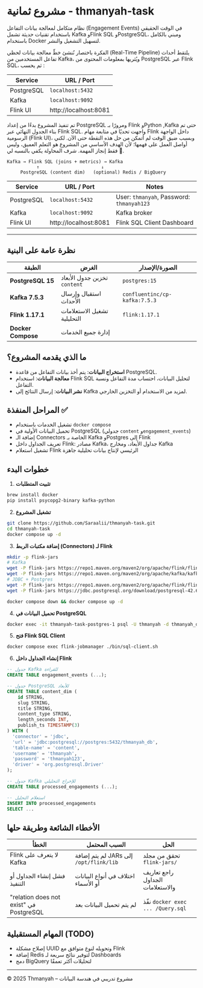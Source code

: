 # مشروع ثمانية - thmanyah-task

نظام متكامل لمعالجة بيانات التفاعل (Engagement Events) في الوقت الحقيقي باستخدام تقنيات حديثة تشمل Kafka وFlink SQL وPostgreSQL، ومبني بالكامل باستخدام Docker لتسهيل التشغيل والنشر.

الفكرة باختصار
نُنشئ خطّ معالجة بيانات لحظي (Real-Time Pipeline) يلتقط أحداث تفاعل المستخدمين من Kafka، ويُثريها بمعلومات المحتوى من PostgreSQL عبر Flink SQL، ثم يحسب :

| Service      | URL / Port         | 
|--------------|--------------------|
| PostgreSQL   | `localhost:5432`   | 
| Kafka        | `localhost:9092`             |
| Flink UI     | http://localhost:8081        |


تم تنفيذ المشروع بدءًا من إعداد PostgreSQL ومرورًا بـ Flink وPython ,Kafka حتى تم بناء الجدول النهائي عبر Flink SQL.
واجهت تحديًا في متابعة مهام Flink داخل الواجهة الرسومية (Flink UI)، وبسبب ضيق الوقت لم أتمكن من حل هذه النقطة حتى الآن.
لكني أواصل العمل على فهمها؛ لأن الهدف الأساسي من المشروع هو التعلم العميق، وليس فقط إنجاز المهمة.
شرف المحاولة يكفي بالنسبه لي 💪.


```
Kafka → Flink SQL (joins + metrics) → Kafka
           ↑                       ↓
     PostgreSQL (content dim)   (optional) Redis / BigQuery
```
| Service      | URL / Port         | Notes                                |
|--------------|--------------------|--------------------------------------|
| PostgreSQL   | `localhost:5432`   | User: `thmanyah`, Password: `thmanyah123` |
| Kafka        | `localhost:9092`   | Kafka broker                         |
| Flink UI     | http://localhost:8081 | Flink SQL Client Dashboard         |

---
## نظرة عامة على البنية

| الطبقة                  | الغرض                            | الصورة/الإصدار                  |
|------------------------|----------------------------------|---------------------------------|
| **PostgreSQL 15**      | تخزين جدول الأبعاد `content`     | `postgres:15`                  |
| **Kafka 7.5.3**        | استقبال وإرسال الأحداث           | `confluentinc/cp-kafka:7.5.3`  |
| **Flink 1.17.1**       | تشغيل الاستعلامات التحليلية     | `flink:1.17.1`                 |
| **Docker Compose**     | إدارة جميع الخدمات               |                                 |

## ما الذي يقدمه المشروع؟

- **استخراج البيانات**: يتم أخذ بيانات التفاعل من قاعدة PostgreSQL.
- **معالجة البيانات**: استخدام Flink SQL لتحليل البيانات، احتساب مدة التفاعل ونسبة التفاعل.
- **نشر البيانات**: إرسال النتائج إلى Kafka لمزيد من الاستخدام أو التخزين الخارجي.

## المراحل المنفذة ✅

- تشغيل الخدمات باستخدام `docker compose`
- تحميل البيانات الأولية في PostgreSQL (جدولي `content` و`engagement_events`)
- إضافة الـ Connectors الخاصة بـ Kafka وPostgres إلى Flink
- تعريف الجداول داخل Flink: مصادر Kafka، جداول الأبعاد، ومخارج Kafka
- تشغيل استعلام Flink الرئيسي لإنتاج بيانات تحليلية جاهزة

## خطوات البدء

1. **تثبيت المتطلبات**
```bash
brew install docker
pip install psycopg2-binary kafka-python
```

2. **تشغيل المشروع**
```bash
git clone https://github.com/Saraalii/thmanyah-task.git
cd thmanyah-task
docker compose up -d
```

3. **إضافة مكتبات الربط (Connectors) لـ Flink**
```bash
mkdir -p flink-jars
# Kafka
wget -P flink-jars https://repo1.maven.org/maven2/org/apache/flink/flink-connector-kafka/1.17.1/flink-connector-kafka-1.17.1.jar
wget -P flink-jars https://repo1.maven.org/maven2/org/apache/kafka/kafka-clients/3.4.0/kafka-clients-3.4.0.jar
# JDBC + Postgres
wget -P flink-jars https://repo1.maven.org/maven2/org/apache/flink/flink-connector-jdbc/3.1.2-1.17/flink-connector-jdbc-3.1.2-1.17.jar
wget -P flink-jars https://jdbc.postgresql.org/download/postgresql-42.6.0.jar

docker compose down && docker compose up -d
```

4. **تحميل البيانات في PostgreSQL**
```bash
docker exec -it thmanyah-task-postgres-1 psql -U thmanyah -d thmanyah_db -f /Query.sql
```

5. **فتح Flink SQL Client**
```bash
docker compose exec flink-jobmanager ./bin/sql-client.sh
```

6. **إنشاء الجداول داخل Flink**
```sql
-- جدول Kafka للقراءة
CREATE TABLE engagement_events (...);

-- جدول PostgreSQL للأبعاد
CREATE TABLE content_dim (
    id STRING,
    slug STRING,
    title STRING,
    content_type STRING,
    length_seconds INT,
    publish_ts TIMESTAMP(3)
) WITH (
  'connector' = 'jdbc',
  'url' = 'jdbc:postgresql://postgres:5432/thmanyah_db',
  'table-name' = 'content',
  'username' = 'thmanyah',
  'password' = 'thmanyah123',
  'driver' = 'org.postgresql.Driver'
);

-- جدول Kafka للإخراج التحليلي
CREATE TABLE processed_engagements (...);

-- استعلام التحليل
INSERT INTO processed_engagements
SELECT ...
```

## الأخطاء الشائعة وطريقة حلها

| الخطأ                                      | السبب المحتمل                             | الحل                             |
|-------------------------------------------|--------------------------------------------|----------------------------------|
| Flink لا يتعرف على Kafka                  | لم يتم إضافة JARs إلى `/opt/flink/lib`    | تحقق من مجلد `flink-jars/`      |
| فشل إنشاء الجداول أو التنفيذ              | اختلاف في أنواع البيانات أو الأسماء       | راجع تعاريف الجداول والاستعلامات |
| "relation does not exist" في PostgreSQL    | لم يتم تحميل البيانات بعد                 | نفّذ `docker exec ... /Query.sql` |

## المهام المستقبلية (TODO)

- إصلاح مشكلة UUID وتحويله لنوع متوافق مع Flink
- إضافة Redis لتوفير نتائج سريعة لـ Dashboards
- دمج BigQuery لتحليلات أكثر تعمقًا

---

© 2025 Thmanyah – مشروع تدريبي في هندسة البيانات
